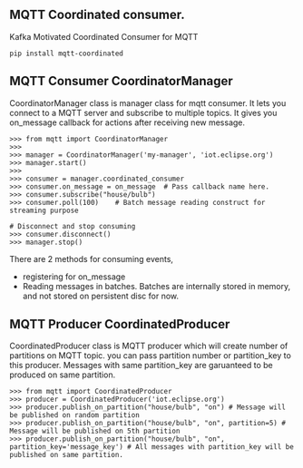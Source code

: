 ## MQTT Coordinated consumer.

Kafka Motivated Coordinated Consumer for MQTT

`pip install mqtt-coordinated`

## MQTT Consumer CoordinatorManager

CoordinatorManager class is manager class for mqtt consumer. It lets you connect to a MQTT server and subscribe to multiple topics. It gives you on_message callback for actions after receiving new message.

```
>>> from mqtt import CoordinatorManager
>>> 
>>> manager = CoordinatorManager('my-manager', 'iot.eclipse.org')
>>> manager.start()
>>> 
>>> consumer = manager.coordinated_consumer
>>> consumer.on_message = on_message  # Pass callback name here.
>>> consumer.subscribe("house/bulb")
>>> consumer.poll(100)    # Batch message reading construct for streaming purpose
```

```
# Disconnect and stop consuming
>>> consumer.disconnect()
>>> manager.stop()
```

There are 2 methods for consuming events, 
- registering for on_message
- Reading messages in batches. Batches are internally stored in memory, and not stored on persistent disc for now.


## MQTT Producer CoordinatedProducer

CoordinatedProducer class is MQTT producer which will create number of partitions on MQTT topic. you can pass partition number or partition_key to this producer. Messages with same partition_key are garuanteed to be produced on same partition. 

```
>>> from mqtt import CoordinatedProducer
>>> producer = CoordinatedProducer('iot.eclipse.org')
>>> producer.publish_on_partition("house/bulb", "on") # Message will be published on random partition
>>> producer.publish_on_partition("house/bulb", "on", partition=5) # Message will be published on 5th partition
>>> producer.publish_on_partition("house/bulb", "on", partition_key='message_key') # All messages with partition_key will be published on same partition.
```

